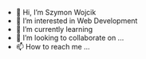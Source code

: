 - 👋 Hi, I’m Szymon Wojcik
- 👀 I’m interested in Web Development
- 🌱 I’m currently learning 
- 💞️ I’m looking to collaborate on ...
- 📫 How to reach me ...

<!---
Szymen1994/Szymen1994 is a ✨ special ✨ repository because its `README.md` (this file) appears on your GitHub profile.
You can click the Preview link to take a look at your changes.
--->

